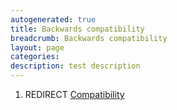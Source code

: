 ```yaml
---
autogenerated: true
title: Backwards compatibility
breadcrumb: Backwards compatibility
layout: page
categories: 
description: test description
---
```


1.  REDIRECT [Compatibility](Compatibility )
